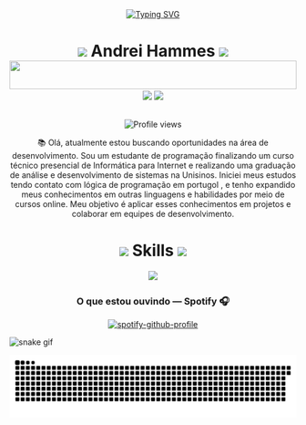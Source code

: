 <div align="center" style="text-align: center;">
  <a href="https://git.io/typing-svg">
    <img src="https://readme-typing-svg.herokuapp.com/?center=true&vCenter=true&color=42C920&lines=Hello,+I+am+Andrei+💫;I+am+a+Full-Stack+developer+💻;welcome+to+my+profile+" alt="Typing SVG">
  </a>
</div>

<h1 align="center" style="margin-bottom: 0;">
  <img src="https://media.giphy.com/media/vGWZEktceb6HS/giphy.gif" width="30">
  Andrei Hammes <img src="https://media.giphy.com/media/vGWZEktceb6HS/giphy.gif" width="30">
</h1>


<img width="100%" height="50" src="https://i.imgur.com/dBaSKWF.gif" />

<div align="center">
  
  <img height="150em" src="https://github-readme-stats-sigma-five.vercel.app/api?username=andreihammes&show_icons=true&theme=midnight-purple&include_all_commits=true&count_private=true"/>
  <img height="150em" src="https://github-readme-stats-sigma-five.vercel.app/api/top-langs/?username=andreihammes&theme=midnight-purple&hide_border=false&&layout=compact"/>
</div>
<br>
<p align="center"> <img src="https://komarev.com/ghpvc/?username=AndreiHammes&color=blueviolet" alt="Profile views" /></p>

<p align="center">📚 Olá, atualmente estou buscando oportunidades na área de desenvolvimento. Sou um estudante de programação finalizando um curso técnico presencial de Informática para Internet e realizando uma graduação de análise e desenvolvimento de sistemas na Unisinos. Iniciei meus estudos tendo contato com lógica de programação em portugol , e tenho expandido meus conhecimentos em outras linguagens e habilidades por meio de cursos online. Meu objetivo é aplicar esses conhecimentos em projetos e colaborar em equipes de desenvolvimento. 

<h1 align="center">
  <img src="https://media.giphy.com/media/mPJZA10THoWoTbW8uV/giphy.gif" width="30">
  Skills
  <img src="https://media.giphy.com/media/mPJZA10THoWoTbW8uV/giphy.gif" width="30">
</h1>

<div align="center">
  <img src="https://skillicons.dev/icons?i=py,js,html,css,java,git&perline=14" />
</div>

<div align="center">
  
### O que estou ouvindo — Spotify 🎧 
[![spotify-github-profile](https://spotify-github-profile.kittinanx.com/api/view?uid=22azzpc3g3whsq5vlnkrctj6q&cover_image=true&theme=novatorem&show_offline=false&background_color=121212&interchange=false&bar_color=53b14f&bar_color_cover=false)](https://github.com/kittinan/spotify-github-profile)

</div>

![snake gif](https://github.com/AndreiHammes/AndreiHammes/blob/output/github-contribution-grid-snake-dark.svg.gif)

<img alt="snake eating my contributions" src="https://raw.githubusercontent.com/ViictorrMillan/ViictorrMillan/output/github-contribution-grid-snake-dark.svg" />
